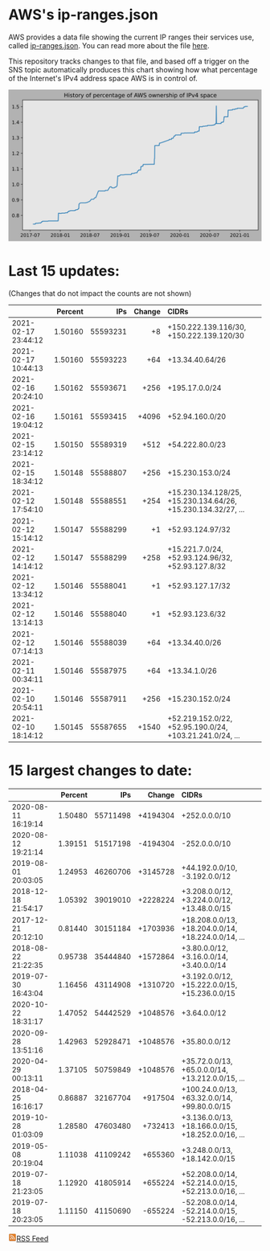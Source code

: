 # AWS's ip-ranges.json

AWS provides a data file showing the current IP ranges their
services use, called [ip-ranges.json](https://ip-ranges.amazonaws.com/ip-ranges.json).  You 
can read more about the file [here](https://docs.aws.amazon.com/general/latest/gr/aws-ip-ranges.html).

This repository tracks changes to that file, and based off a trigger on the SNS topic 
automatically produces this chart showing how what percentage of the Internet's IPv4 
address space AWS is in control of.

![History of AWS](history_count.svg)

# Last 15 updates:

(Changes that do not impact the counts are not shown)

| | Percent | IPs | Change | CIDRs |
| :--- | ---: | ---: | ---: | :--- |
| 2021-02-17 23:44:12 | 1.50160 | 55593231 | +8 | +150.222.139.116/30, +150.222.139.120/30 |
| 2021-02-17 10:44:13 | 1.50160 | 55593223 | +64 | +13.34.40.64/26 |
| 2021-02-16 20:24:10 | 1.50162 | 55593671 | +256 | +195.17.0.0/24 |
| 2021-02-16 19:04:12 | 1.50161 | 55593415 | +4096 | +52.94.160.0/20 |
| 2021-02-15 23:14:12 | 1.50150 | 55589319 | +512 | +54.222.80.0/23 |
| 2021-02-15 18:34:12 | 1.50148 | 55588807 | +256 | +15.230.153.0/24 |
| 2021-02-12 17:54:10 | 1.50148 | 55588551 | +254 | +15.230.134.128/25, +15.230.134.64/26, +15.230.134.32/27, ... |
| 2021-02-12 15:14:12 | 1.50147 | 55588299 | +1 | +52.93.124.97/32 |
| 2021-02-12 14:14:12 | 1.50147 | 55588299 | +258 | +15.221.7.0/24, +52.93.124.96/32, +52.93.127.8/32 |
| 2021-02-12 13:34:12 | 1.50146 | 55588041 | +1 | +52.93.127.17/32 |
| 2021-02-12 13:14:13 | 1.50146 | 55588040 | +1 | +52.93.123.6/32 |
| 2021-02-12 07:14:13 | 1.50146 | 55588039 | +64 | +13.34.40.0/26 |
| 2021-02-11 00:34:11 | 1.50146 | 55587975 | +64 | +13.34.1.0/26 |
| 2021-02-10 20:54:11 | 1.50146 | 55587911 | +256 | +15.230.152.0/24 |
| 2021-02-10 18:14:12 | 1.50145 | 55587655 | +1540 | +52.219.152.0/22, +52.95.190.0/24, +103.21.241.0/24, ... |


# 15 largest changes to date:

| | Percent | IPs | Change | CIDRs |
| :--- | ---: | ---: | ---: | :--- |
| 2020-08-11 16:19:14 | 1.50480 | 55711498 | +4194304 | +252.0.0.0/10 |
| 2020-08-12 19:21:14 | 1.39151 | 51517198 | -4194304 | -252.0.0.0/10 |
| 2019-08-01 20:03:05 | 1.24953 | 46260706 | +3145728 | +44.192.0.0/10, -3.192.0.0/12 |
| 2018-12-18 21:54:17 | 1.05392 | 39019010 | +2228224 | +3.208.0.0/12, +3.224.0.0/12, +13.48.0.0/15 |
| 2017-12-21 20:12:10 | 0.81440 | 30151184 | +1703936 | +18.208.0.0/13, +18.204.0.0/14, +18.224.0.0/14, ... |
| 2018-08-22 21:22:35 | 0.95738 | 35444840 | +1572864 | +3.80.0.0/12, +3.16.0.0/14, +3.40.0.0/14 |
| 2019-07-30 16:43:04 | 1.16456 | 43114908 | +1310720 | +3.192.0.0/12, +15.222.0.0/15, +15.236.0.0/15 |
| 2020-10-22 18:31:17 | 1.47052 | 54442529 | +1048576 | +3.64.0.0/12 |
| 2020-09-28 13:51:16 | 1.42963 | 52928471 | +1048576 | +35.80.0.0/12 |
| 2020-04-29 00:13:11 | 1.37105 | 50759849 | +1048576 | +35.72.0.0/13, +65.0.0.0/14, +13.212.0.0/15, ... |
| 2018-04-25 16:16:17 | 0.86887 | 32167704 | +917504 | +100.24.0.0/13, +63.32.0.0/14, +99.80.0.0/15 |
| 2019-10-28 01:03:09 | 1.28580 | 47603480 | +732413 | +3.136.0.0/13, +18.166.0.0/15, +18.252.0.0/16, ... |
| 2019-05-08 20:19:04 | 1.11038 | 41109242 | +655360 | +3.248.0.0/13, +18.142.0.0/15 |
| 2019-07-18 21:23:05 | 1.12920 | 41805914 | +655224 | +52.208.0.0/14, +52.214.0.0/15, +52.213.0.0/16, ... |
| 2019-07-18 20:23:05 | 1.11150 | 41150690 | -655224 | -52.208.0.0/14, -52.214.0.0/15, -52.213.0.0/16, ... |


[![RSS Icon](rss-icon.png)RSS Feed](https://raw.githubusercontent.com/seligman/aws-ip-ranges/master/rss.xml)
